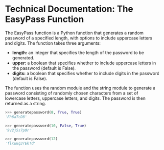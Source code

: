 # Technical Documentation: **The EasyPass Function**

The EasyPass function is a Python function that generates a random password of a specified length, with options to include uppercase letters and digits. The function takes three arguments:

* **length:** an integer that specifies the length of the password to be generated.
* **upper:** a boolean that specifies whether to include uppercase letters in the password (default is False).
* **digits:** a boolean that specifies whether to include digits in the password (default is False).

The function uses the random module and the string module to generate a password consisting of randomly chosen characters from a set of lowercase letters, uppercase letters, and digits. The password is then returned as a string.

```python
>>> generatepassword(8, True, True)
'Fh6aTcD8'

>>> generatepassword(10, False, True)
'9v2j5s7p0r'

>>> generatepassword(12)
'flxuGq3rEkTd'

```
